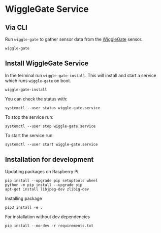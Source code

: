 # WiggleGate Service

## Via CLI

Run `wiggle-gate` to gather sensor data from the [WiggleGate](https://github.com/wiggle-bin/wiggle-gate) sensor.

```
wiggle-gate
```

## Install WiggleGate Service

In the terminal run `wiggle-gate-install`. This will install and start a service which runs `wiggle-gate` on boot.

```
wiggle-gate-install
```


You can check the status with:

```
systemctl --user status wiggle-gate.service
```

To stop the service run:

```
systemctl --user stop wiggle-gate.service
```

To start the service run:

```
systemctl --user start wiggle-gate.service
```

## Installation for development

Updating packages on Raspberry Pi
```
pip install --upgrade pip setuptools wheel
python -m pip install --upgrade pip
apt-get install libjpeg-dev zlib1g-dev
```

Installing package
```
pip3 install -e .
```

For installation without dev dependencies
```
pip install --no-dev -r requirements.txt
```